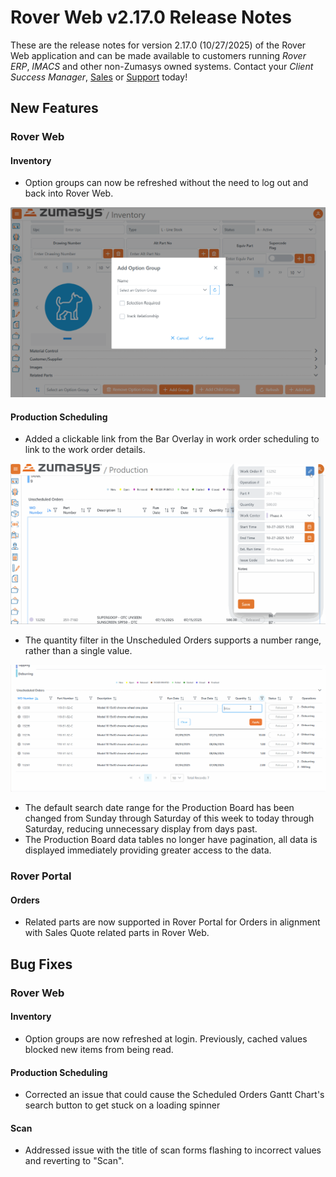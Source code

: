 # Rover Web v2.17.0 Release Notes

<badge text= "Version 2.17.0" vertical="middle" />

<PageHeader />

These are the release notes for version 2.17.0 (10/27/2025) of the Rover Web application and can be made available to customers running _Rover ERP_, _IMACS_ and other non-Zumasys owned systems. Contact your _Client Success Manager_, [Sales](mailto:sales@zumasys.com?subject=Rover%20Web%20v2.17.0) or [Support](mailto:help@zumasys.com?subject=Rover%20Web%20v2.17.0) today!

## New Features

### Rover Web

#### Inventory

  - Option groups can now be refreshed without the need to log out and back into Rover Web.

  ![Option Group refresh](./option-group-refresh.png)

#### Production Scheduling

 - Added a clickable link from the Bar Overlay in work order scheduling to link to the work order details.

 ![Prod Sched Overlay WO Link](./prod-sched-wo-link.gif)
 
  - The quantity filter in the Unscheduled Orders supports a number range, rather than a single value.

 ![Quantity Filter Range](./unscheduled-quantity-filter.gif)
 - The default search date range for the Production Board has been changed from Sunday through Saturday of this week to today through Saturday, reducing unnecessary display from days past.
 - The Production Board data tables no longer have pagination, all data is displayed immediately providing greater access to the data.

### Rover Portal

#### Orders

  - Related parts are now supported in Rover Portal for Orders in alignment with Sales Quote related parts in Rover Web.

## Bug Fixes

### Rover Web

#### Inventory

  - Option groups are now refreshed at login. Previously, cached values blocked new items from being read.

#### Production Scheduling

 - Corrected an issue that could cause the Scheduled Orders Gantt Chart's search button to get stuck on a loading spinner

#### Scan

  - Addressed issue with the title of scan forms flashing to incorrect values and reverting to "Scan".


<PageFooter />

